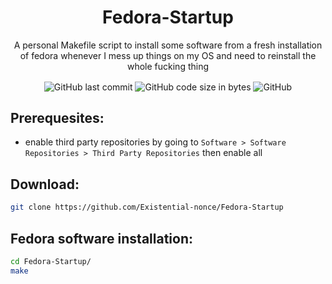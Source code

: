 
<h1 align="center">Fedora-Startup</h1>
<p align="center">A personal Makefile script to install some software from a fresh installation of fedora whenever I mess up things on my OS and need to reinstall the whole fucking thing</p>
<p align="center">
    <img alt="GitHub last commit" align="center" src="https://img.shields.io/github/last-commit/existential-nonce/fedora-startup">
    <img alt="GitHub code size in bytes" align="center" src="https://img.shields.io/github/languages/code-size/existential-nonce/fedora-startup">
    <img alt="GitHub" align="center" src="https://img.shields.io/github/license/existential-nonce/fedora-startup">
</p>

## Prerequesites:
- enable third party repositories by going to `Software > Software Repositories > Third Party Repositories` then enable all

## Download:
```bash
git clone https://github.com/Existential-nonce/Fedora-Startup
```

## Fedora software installation:
```bash 
cd Fedora-Startup/
make
```
